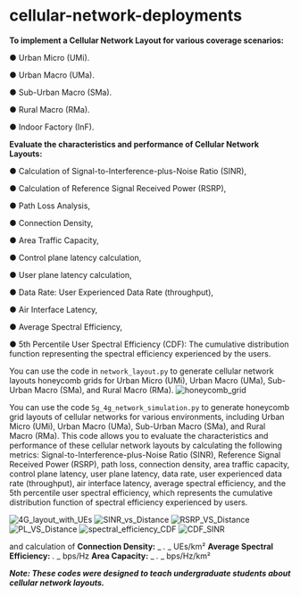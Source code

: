 # cellular-network-deployments

**To implement a Cellular Network Layout for various coverage scenarios:**

  ● Urban Micro (UMi).

  ● Urban Macro (UMa).

  ● Sub-Urban Macro (SMa).

  ● Rural Macro (RMa).

  ● Indoor Factory (InF).

**Evaluate the characteristics and performance of Cellular Network Layouts:**

  ● Calculation of Signal-to-Interference-plus-Noise Ratio (SINR),

  ● Calculation of Reference Signal Received Power (RSRP),

  ● Path Loss Analysis,

  ● Connection Density,

  ● Area Traffic Capacity,

  ● Control plane latency calculation,

  ● User plane latency calculation,

  ● Data Rate: User Experienced Data Rate (throughput),

  ● Air Interface Latency,

  ● Average Spectral Efficiency,

  ● 5th Percentile User Spectral Efficiency (CDF): The cumulative distribution function representing the spectral efficiency experienced by the users.


You can use the code in `network_layout.py` to generate cellular network layouts honeycomb grids for Urban Micro (UMi), Urban Macro (UMa), Sub-Urban Macro (SMa), and Rural Macro (RMa).
![honeycomb_grid](https://github.com/user-attachments/assets/2b1053c6-3d58-4762-b50c-1596e2fd8e3d)

You can use the code `5g_4g_network_simulation.py` to generate honeycomb grid layouts of cellular networks for various environments, including Urban Micro (UMi), Urban Macro (UMa), Sub-Urban Macro (SMa), and Rural Macro (RMa). This code allows you to evaluate the characteristics and performance of these cellular network layouts by calculating the following metrics: Signal-to-Interference-plus-Noise Ratio (SINR), Reference Signal Received Power (RSRP), path loss, connection density, area traffic capacity, control plane latency, user plane latency, data rate, user experienced data rate (throughput), air interface latency, average spectral efficiency, and the 5th percentile user spectral efficiency, which represents the cumulative distribution function of spectral efficiency experienced by users.

![4G_layout_with_UEs](https://github.com/user-attachments/assets/30ffcdd8-85b3-4379-9848-d5d64ec2d0ec)
![SINR_vs_Distance](https://github.com/user-attachments/assets/c912f892-87b9-4c32-b572-f0bf26bfd7f3) 
![RSRP_VS_Distance](https://github.com/user-attachments/assets/5899c2d1-2e2b-4c49-a084-9af953d7ded6)
![PL_VS_Distance](https://github.com/user-attachments/assets/f4c5c72e-c10f-403d-9177-096b3dccf598) 
![spectral_efficiency_CDF](https://github.com/user-attachments/assets/c8568e70-a6d3-4dcb-a62e-0f936f704b50)
![CDF_SINR](https://github.com/user-attachments/assets/ad1dfd11-a1ed-43cb-b803-04e029cce1f8)

and calculation of 
**Connection Density:** _ _._ _ UEs/km²
**Average Spectral Efficiency:** _._ _ bps/Hz
**Area Capacity:** _ _._ _ bps/Hz/km²

**_Note: These codes were designed to teach undergraduate students about cellular network layouts._**
